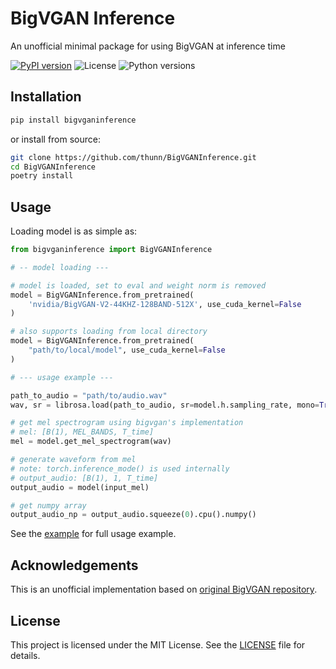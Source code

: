 # BigVGAN Inference
An unofficial minimal package for using BigVGAN at inference time

[![PyPI version](https://img.shields.io/pypi/v/bigvganinference)](https://pypi.org/project/bigvganinference/)
![License](https://img.shields.io/pypi/l/bigvganinference)
![Python versions](https://img.shields.io/pypi/pyversions/bigvganinference)

## Installation

```bash
pip install bigvganinference
```

or install from source:

```bash
git clone https://github.com/thunn/BigVGANInference.git
cd BigVGANInference
poetry install
```

## Usage

Loading model is as simple as:
```python
from bigvganinference import BigVGANInference

# -- model loading ---

# model is loaded, set to eval and weight norm is removed
model = BigVGANInference.from_pretrained(
    'nvidia/BigVGAN-V2-44KHZ-128BAND-512X', use_cuda_kernel=False
)

# also supports loading from local directory
model = BigVGANInference.from_pretrained(
    "path/to/local/model", use_cuda_kernel=False
)

# --- usage example ---

path_to_audio = "path/to/audio.wav"
wav, sr = librosa.load(path_to_audio, sr=model.h.sampling_rate, mono=True)

# get mel spectrogram using bigvgan's implementation
# mel: [B(1), MEL_BANDS, T_time]
mel = model.get_mel_spectrogram(wav)

# generate waveform from mel
# note: torch.inference_mode() is used internally
# output_audio: [B(1), 1, T_time]
output_audio = model(input_mel)

# get numpy array
output_audio_np = output_audio.squeeze(0).cpu().numpy()
```

See the [example](https://github.com/thunn/BigVGANInference/blob/main/example/inference.py) for full usage example.

## Acknowledgements
This is an unofficial implementation based on [original BigVGAN repository](https://github.com/NVIDIA/BigVGAN).

## License
This project is licensed under the MIT License. See the [LICENSE](https://github.com/thunn/BigVGANInference/blob/main/LICENSE) file for details.
